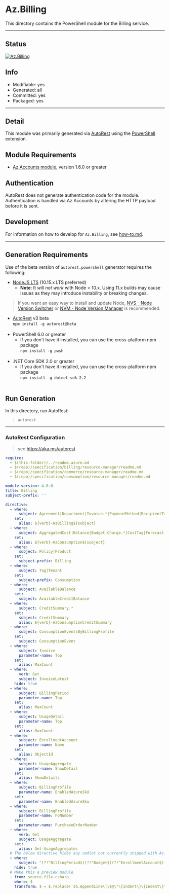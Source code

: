 <!-- region Generated -->
# Az.Billing
This directory contains the PowerShell module for the Billing service.

---
## Status
[![Az.Billing](https://img.shields.io/powershellgallery/v/Az.Billing.svg?style=flat-square&label=Az.Billing "Az.Billing")](https://www.powershellgallery.com/packages/Az.Billing/)

## Info
- Modifiable: yes
- Generated: all
- Committed: yes
- Packaged: yes

---
## Detail
This module was primarily generated via [AutoRest](https://github.com/Azure/autorest) using the [PowerShell](https://github.com/Azure/autorest.powershell) extension.

## Module Requirements
- [Az.Accounts module](https://www.powershellgallery.com/packages/Az.Accounts/), version 1.6.0 or greater

## Authentication
AutoRest does not generate authentication code for the module. Authentication is handled via Az.Accounts by altering the HTTP payload before it is sent.

## Development
For information on how to develop for `Az.Billing`, see [how-to.md](how-to.md).
<!-- endregion -->

---
## Generation Requirements
Use of the beta version of `autorest.powershell` generator requires the following:
- [NodeJS LTS](https://nodejs.org) (10.15.x LTS preferred)
  - **Note**: It *will not work* with Node < 10.x. Using 11.x builds may cause issues as they may introduce instability or breaking changes.
> If you want an easy way to install and update Node, [NVS - Node Version Switcher](../nodejs/installing-via-nvs.md) or [NVM - Node Version Manager](../nodejs/installing-via-nvm.md) is recommended.
- [AutoRest](https://aka.ms/autorest) v3 beta <br>`npm install -g autorest@beta`<br>&nbsp;
- PowerShell 6.0 or greater
  - If you don't have it installed, you can use the cross-platform npm package <br>`npm install -g pwsh`<br>&nbsp;
- .NET Core SDK 2.0 or greater
  - If you don't have it installed, you can use the cross-platform npm package <br>`npm install -g dotnet-sdk-2.2`<br>&nbsp;

## Run Generation
In this directory, run AutoRest:
> `autorest`

---
### AutoRest Configuration
> see https://aka.ms/autorest

``` yaml
require:
  - $(this-folder)/../readme.azure.md
  - $(repo)/specification/billing/resource-manager/readme.md
  - $(repo)/specification/commerce/resource-manager/readme.md
  - $(repo)/specification/consumption/resource-manager/readme.md

module-version: 4.0.0
title: Billing
subject-prefix: ''

directive:
  - where:
      subject: Agreement|Department|Invoice.*|PaymentMethod|RecipientTransfer|Transaction|Transfer
    set:
      alias: ${verb}-AzBilling${subject}
  - where:
      subject: AggregatedCost|Balance|Budget|Charge.*|CostTag|Forecast|Marketplace|PriceSheet|Reservation.*|UsageDetail
    set:
      alias: ${verb}-AzConsumption${subject}
  - where:
      subject: Policy|Product
    set:
      subject-prefix: Billing
  - where:
      subject: Tag|Tenant
    set:
      subject-prefix: Consumption
  - where:
      subject: AvailableBalance
    set:
      subject: AvailableCreditBalance
  - where:
      subject: CreditSummary.*
    set:
      subject: CreditSummary
      alias: ${verb}-AzConsumptionCreditSummary
  - where:
      subject: ConsumptionEventsByBillingProfile
    set:
      subject: ConsumptionEvent
  - where:
      subject: Invoice
      parameter-name: Top
    set:
      alias: MaxCount
  - where:
      verb: Get
      subject: InvoiceLatest
    hide: true
  - where:
      subject: BillingPeriod
      parameter-name: Top
    set:
      alias: MaxCount
  - where:
      subject: UsageDetail
      parameter-name: Top
    set:
      alias: MaxCount
  - where:
      subject: EnrollmentAccount
      parameter-name: Name
    set:
      alias: ObjectId
  - where:
      subject: UsageAggregate
      parameter-name: ShowDetail
    set:
      alias: ShowDetails
  - where:
      subject: BillingProfile
      parameter-name: EnabledAzureSkU
    set:
      parameter-name: EnabledAzureSku
  - where:
      subject: BillingProfile
      parameter-name: PoNumber
    set:
      parameter-name: PurchaseOrderNumber
  - where:
      verb: Get
      subject: UsageAggregate
    set:
      alias: Get-UsageAggregates
  # The below directive hides any cmdlet not currently shipped with Az.Billing
  - where:
      subject: ^(?!^BillingPeriod$)(?!^Budget$)(?!^EnrollmentAccount$)(?!^Invoice$)(?!^Marketplace$)(?!^PriceSheet$)(?!^ReservationDetail$)(?!^ReservationSummary$)(?!^UsageAggregate$)(?!^UsageDetail$).*$
    hide: true
  # Make this a preview module
  - from: source-file-csharp
    where: $
    transform: $ = $.replace('sb.AppendLine\(\$@\"\{Indent\}\{Indent\}\{Indent\}ReleaseNotes = \'\'\"\);', 'sb.AppendLine\(\$@\"\{Indent\}\{Indent\}\{Indent\}ReleaseNotes = \'\'\"\);\n            sb.AppendLine\(\$@\"\{Indent\}\{Indent\}\{Indent\}Prerelease = \'preview\'\"\);' );
```
